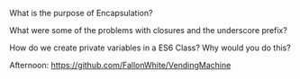 What is the purpose of Encapsulation?

What were some of the problems with closures and the underscore prefix?

How do we create private variables in a ES6 Class? Why would you do this?

Afternoon: https://github.com/FallonWhite/VendingMachine